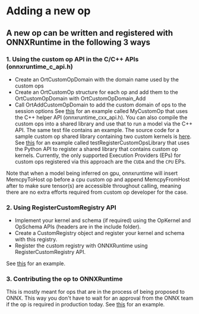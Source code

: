 Adding a new op
===============

## A new op can be written and registered with ONNXRuntime in the following 3 ways
### 1. Using the custom op API in the C/C++ APIs (onnxruntime_c_api.h)
* Create an OrtCustomOpDomain with the domain name used by the custom ops
* Create an OrtCustomOp structure for each op and add them to the OrtCustomOpDomain with OrtCustomOpDomain_Add
* Call OrtAddCustomOpDomain to add the custom domain of ops to the session options
See [this](../onnxruntime/test/shared_lib/test_inference.cc) for an example called MyCustomOp that uses the C++ helper API (onnxruntime_cxx_api.h).
You can also compile the custom ops into a shared library and use that to run a model via the C++ API. The same test file contains an example.
The source code for a sample custom op shared library containing two custom kernels is [here](../onnxruntime/test/testdata/custom_op_library/custom_op_library.cc).
See [this](../onnxruntime/test/python/onnxruntime_test_python.py) for an example called testRegisterCustomOpsLibrary that uses the Python API
to register a shared library that contains custom op kernels.
Currently, the only supported Execution Providers (EPs) for custom ops registered via this approach are the `CUDA` and the `CPU` EPs.

Note that when a model being inferred on gpu, onnxruntime will insert MemcpyToHost op before a cpu custom op and append MemcpyFromHost after to make sure tensor(s) are accessible throughout calling, meaning there are no extra efforts required from custom op developer for the case.

### 2. Using RegisterCustomRegistry API
* Implement your kernel and schema (if required) using the OpKernel and OpSchema APIs (headers are in the include folder).
* Create a CustomRegistry object and register your kernel and schema with this registry.
* Register the custom registry with ONNXRuntime using RegisterCustomRegistry API.

See
[this](../onnxruntime/test/framework/local_kernel_registry_test.cc) for an example.

### 3. Contributing the op to ONNXRuntime
This is mostly meant for ops that are in the process of being proposed to ONNX. This way you don't have to wait for an approval from the ONNX team
if the op is required in production today.
See [this](../onnxruntime/contrib_ops) for an example.
